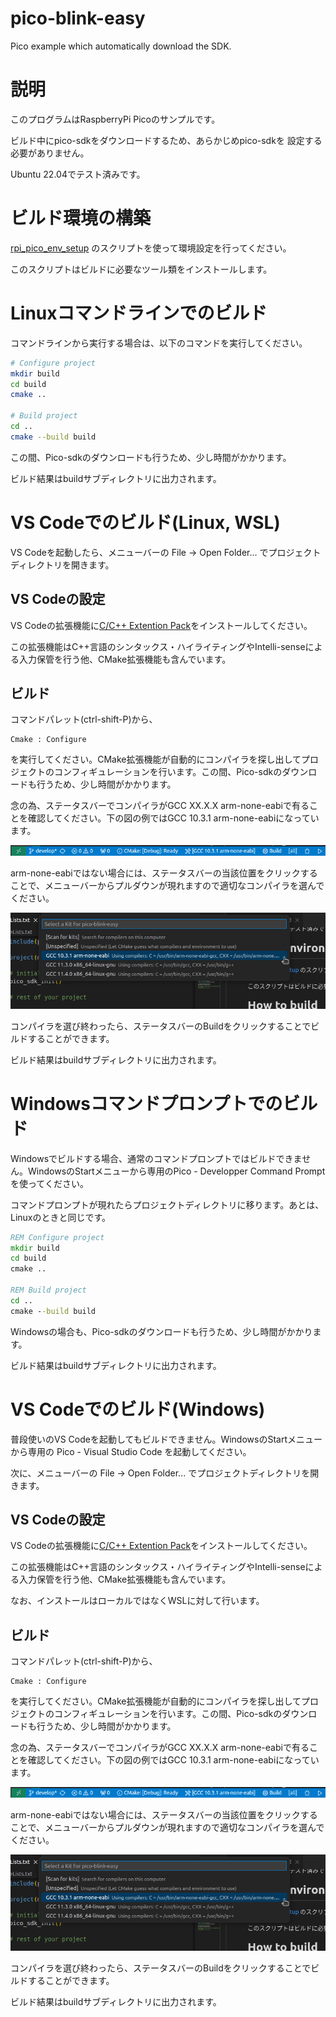 # pico-blink-easy
Pico example which automatically download the SDK. 

# 説明
このプログラムはRaspberryPi Picoのサンプルです。

ビルド中にpico-sdkをダウンロードするため、あらかじめpico-sdkを
設定する必要がありません。

Ubuntu 22.04でテスト済みです。

# ビルド環境の構築
[rpi_pico_env_setup](https://github.com/suikan4github/rpi_pico_env_setup) のスクリプトを使って環境設定を行ってください。

このスクリプトはビルドに必要なツール類をインストールします。

# Linuxコマンドラインでのビルド
コマンドラインから実行する場合は、以下のコマンドを実行してください。
```bash
# Configure project
mkdir build
cd build
cmake ..

# Build project
cd ..
cmake --build build 
```
この間、Pico-sdkのダウンロードも行うため、少し時間がかかります。

ビルド結果はbuildサブディレクトリに出力されます。

# VS Codeでのビルド(Linux, WSL)

VS Codeを起動したら、メニューバーの File -> Open Folder... でプロジェクトディレクトリを開きます。


## VS Codeの設定
VS Codeの拡張機能に[C/C++ Extention Pack](https://marketplace.visualstudio.com/items?itemName=ms-vscode.cpptools-extension-pack)をインストールしてください。

この拡張機能はC++言語のシンタックス・ハイライティングやIntelli-senseによる入力保管を行う他、CMake拡張機能も含んでいます。
## ビルド
コマンドパレット(ctrl-shift-P)から、
```
Cmake : Configure
```
を実行してください。CMake拡張機能が自動的にコンパイラを探し出してプロジェクトのコンフィギュレーションを行います。この間、Pico-sdkのダウンロードも行うため、少し時間がかかります。

念の為、ステータスバーでコンパイラがGCC XX.X.X arm-none-eabiで有ることを確認してください。下の図の例ではGCC 10.3.1 arm-none-eabiになっています。

![](image/Screenshot_startus_bar.png)

arm-none-eabiではない場合には、ステータスバーの当該位置をクリックすることで、メニューバーからプルダウンが現れますので適切なコンパイラを選んでください。

![](image/Screenshot_compiler_pull_down.png)

コンパイラを選び終わったら、ステータスバーのBuildをクリックすることでビルドすることができます。

ビルド結果はbuildサブディレクトリに出力されます。

# Windowsコマンドプロンプトでのビルド 

Windowsでビルドする場合、通常のコマンドプロンプトではビルドできません。WindowsのStartメニューから専用のPico - Developper Command Promptを使ってください。

コマンドプロンプトが現れたらプロジェクトディレクトリに移ります。あとは、Linuxのときと同じです。

```cmd
REM Configure project
mkdir build
cd build
cmake .. 

REM Build project
cd ..
cmake --build build 
```
Windowsの場合も、Pico-sdkのダウンロードも行うため、少し時間がかかります。

ビルド結果はbuildサブディレクトリに出力されます。


# VS Codeでのビルド(Windows)

普段使いのVS Codeを起動してもビルドできません。WindowsのStartメニューから専用の Pico - Visual Studio Code を起動してください。

次に、メニューバーの File -> Open Folder... でプロジェクトディレクトリを開きます。

## VS Codeの設定
VS Codeの拡張機能に[C/C++ Extention Pack](https://marketplace.visualstudio.com/items?itemName=ms-vscode.cpptools-extension-pack)をインストールしてください。

この拡張機能はC++言語のシンタックス・ハイライティングやIntelli-senseによる入力保管を行う他、CMake拡張機能も含んでいます。

なお、インストールはローカルではなくWSLに対して行います。
## ビルド
コマンドパレット(ctrl-shift-P)から、
```
Cmake : Configure
```
を実行してください。CMake拡張機能が自動的にコンパイラを探し出してプロジェクトのコンフィギュレーションを行います。この間、Pico-sdkのダウンロードも行うため、少し時間がかかります。

念の為、ステータスバーでコンパイラがGCC XX.X.X arm-none-eabiで有ることを確認してください。下の図の例ではGCC 10.3.1 arm-none-eabiになっています。

![](image/Screenshot_startus_bar.png)

arm-none-eabiではない場合には、ステータスバーの当該位置をクリックすることで、メニューバーからプルダウンが現れますので適切なコンパイラを選んでください。

![](image/Screenshot_compiler_pull_down.png)

コンパイラを選び終わったら、ステータスバーのBuildをクリックすることでビルドすることができます。

ビルド結果はbuildサブディレクトリに出力されます。
